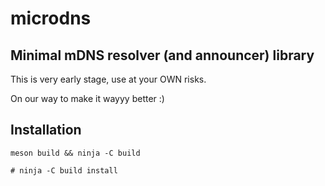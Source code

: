 microdns
========

Minimal mDNS resolver (and announcer) library
---------------------------------------------

This is very early stage, use at your OWN risks.

On our way to make it wayyy better :)


Installation
------------
    meson build && ninja -C build

    # ninja -C build install
